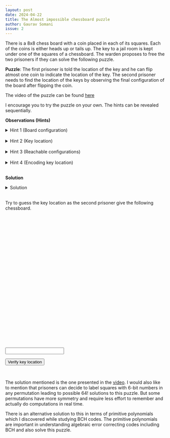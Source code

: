 ```yaml
---
layout: post
date: 2024-04-22
title: The Almost impossible chessboard puzzle
author: Gaurav Somani
issue: 2
---
```


There is a 8x8 chess board with a coin placed in each of its squares. Each of the coins is either heads up or tails up. The key to a jail room is kept under one of the squares of a chessboard. The warden proposes to free the two prisoners if they can solve the following puzzle.

**Puzzle**: The first prisoner is told the location of the key and he can flip atmost one coin to indicate the location of the key. The second prisoner needs to find the location of the keys by observing the final configuration of the board after flipping the coin.

The video of the puzzle can be found [here](https://www.youtube.com/watch?v=wTJI_WuZSwE)

I encourage you to try the puzzle on your own. The hints can be revealed sequentially.

**Observations (Hints)**

<details>
    <summary> Hint 1 (Board configuration) </summary>
<p> The configuration of the board can be represented by a 64-bit number where each bit represents coin orientation (heads being 0 and tails being 1). </p>
</details>

<br>
<details>
    <summary> Hint 2 (Key location) </summary>
<p> The location of the key can be encoded as a 6-bit number ranging from ($0_{10}$ to $63_{10}$). </p>
</details>

<br>
<details>
    <summary> Hint 3 (Reachable configurations) </summary>
<p> Since the warden can leave the board in any of the states, each of the configuration reachable (by atmost 1 bit flip) from the current configuration should cover at least one configuration corresponding to each of the key locations. </p>
</details>

<br>
<!---
Since there are 65 configurations reachable from current configuration (including current one), two configurations must point to same location and other 63 configurations each pointing to one specific location. This suggests that one of the possible 64 bit flips does not change the key location and it is just liking adding zero to a number does not change it.
-->

<details>
    <summary> Hint 4 (Encoding key location) </summary>
<p> Since the second prisoner only sees the final 64-bit configuration, each 64-bit configuration of the board corresponds to a single 6 bit key location. The 64-bit number is like encoding of 6-bit number. Any change in input 6-bit number should require atmost 1 bit flip in encoded data. This property is almost opposite of what we want in good error correcting codes. Since the key can be anywhere(from position 0 to 63) xor any configuration, a bit flip anywhere on the board might be required. Hence, at least 6 bits are required to represent a bit flip. </p>
</details>

<br>

**Solution**

<details>
    <summary> Solution </summary>
<p> Assign an unique 6-bit representation from $0_{10}$ to $63_{10}$ to each of the squares. Then do a XOR of all the numbers which correspond to 1 in 64-bit configuration of squares ( tails up according to our convention here). This gives us a 6-bit number xor each 64-bit configuration. To traverse to another 64-bit configuration with different 64-bit configuration, we just need to flip 1 bit.
To see that, consider $a$ to be 6-bit number xor current configuration and $b$ be 6-bit number encoding the location of the key. Then,

$a$ $\oplus$ ($a \oplus b$) = $b$

So, we need to just flip the coin on the square corresponding to $a \oplus b$ to reach a configuration such that 6-bit number computation results in $b$. Then, second prisoner just needs to XOR numbers of all the tails up.

  </p>
</details>

<br>

<p> Try to guess the key location as the second prisoner give the following chessboard. </p>

<style>
  .chessboard {
    display: grid;
    grid-template-columns: repeat(8, 50px); /* Adjust the size of the squares as needed */
    grid-template-rows: repeat(8, 50px);
  }
  .square {
    width: 50px;
    height: 50px;
    background-color: #f0d9b5; /* Light color for chessboard */
    border: 1px solid black;
    display: flex;
    justify-content: center;
    align-items: center;
    font-weight: bold;
  }
</style>

<div class="chessboard" id="chessboard"></div>

<script>
  function createChessboard(size) {
    const chessboard = document.getElementById('chessboard');
    chessboard.innerHTML = '';

    const squares = 'repeat(' + size + ', 50px)';

    chessboard.style.setProperty('grid-template-columns', squares);
    chessboard.style.setProperty('grid-template-rows', squares);
    
    const coins = [0, 1];
    var configuration = Array();

    for (let row = 0; row < size; row++) {
      for (let col = 0; col < size; col++) {
        const square = document.createElement('div');
        square.classList.add('square');
        chessboard.appendChild(square);

        const randomCoin = coins[Math.floor(Math.random() * coins.length)];
        configuration.push(randomCoin);
        const coin = document.createElement('div');
        coin.textContent = randomCoin;
        square.appendChild(coin);
      }
    }
    return configuration;
  }

  function configToKey(config){
    var sum = 0;
    for (i in config)
      sum ^= (config[i]*i);
    return sum;
  }

  config = createChessboard(8);
  
  function check(){
    
    key = configToKey(config);
    guess = document.getElementById("keyLoc");
    const success = (key == guess.value);

    if (success)
      alert("Successfull key guess");
    else
      alert("Wrong! Try again");
  }
  

</script>
<br/>
<input id="keyLoc" text="Enter decoded key location from above board" type="number"/> <br/>

<button onclick="check()" style="cursor:pointer"> Verify key location </button>

<br/>

The solution mentioned is the one presented in the [video](https://www.youtube.com/watch?v=wTJI_WuZSwE). I would also like to mention that prisoners can decide to label squares with 6-bit numbers in any permutation leading to possible 64! solutions to this puzzle. But some permutations have more symmetry and require less effort to remember and actually do computations in real time. 

There is an alternative solution to this in terms of primitive polynomials which I discovered while studying BCH codes. The primitive polynomials are important in understanding algebraic error correcting codes including BCH and also solve this puzzle.
